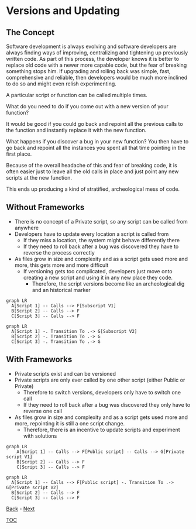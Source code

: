 # Versions and Updating

## The Concept

Software development is always evolving and software developers are always finding ways of improving, centralizing and tightening up previously written code. As part of this process, the developer knows it is better to replace old code with a newer more capable code, but the fear of breaking something stops him. If upgrading and rolling back was simple, fast, comprehensive and reliable, then developers would be much more inclined to do so and might even relish experimenting.

A particular script or function can be called multiple times.

What do you need to do if you come out with a new version of your function?

It would be good if you could go back and repoint all the previous calls to the function and instantly replace it with the new function. 

What happens if you discover a bug in your new function? You then have to go back and repoint all the instances you spent all that time pointing in the first place. 

Because of the overall headache of this and fear of breaking code, it is often easier just to leave all the old calls in place and just point any new scripts at the new function. 

This ends up producing a kind of stratified, archeological mess of code. 

## Without Frameworks

- There is no concept of a Private script, so any script can be called from anywhere
- Developers have to update every location a script is called from
  - If they miss a location, the system might behave differently there
  - If they need to roll back after a bug was discovered they have to reverse the process correctly 
- As files grow in size and complexity and as a script gets used more and more, this gets more and more difficult
  - If versioning gets too complicated, developers just move onto creating a new script and using it in any new place they code. 
    - Therefore, the script versions become like an archeological dig and an historical marker

```mermaid
graph LR
  A[Script 1] -- Calls --> F[Subscript V1] 
  B[Script 2] -- Calls --> F
  C[Script 3] -- Calls --> F
```

```mermaid
graph LR
  A[Script 1] -. Transition To .-> G[Subscript V2] 
  B[Script 2] -. Transition To .-> G 
  C[Script 3] -. Transition To .-> G 
```
## With Frameworks

- Private scripts exist and can be versioned
- Private scripts are only ever called by one other script (either Public or Private)
  - Therefore to switch versions, developers only have to switch one call
  - If they need to roll back after a bug was discovered they only have to reverse one call
- As files grow in size and complexity and as a script gets used more and more, repointing it is still a one script change.
  - Therefore, there is an incentive to update scripts and experiment with solutions

```mermaid
graph LR
    A[Script 1] -- Calls --> F[Public script] -- Calls --> G[Private script V1]
    B[Script 2] -- Calls --> F
    C[Script 3] -- Calls --> F
```

```mermaid
graph LR
  A[Script 1] -- Calls --> F[Public script] -. Transition To .-> G[Private script V2]
  B[Script 2] -- Calls --> F
  C[Script 3] -- Calls --> F
```

[Back](Introduction.md) - [Next](Script_Functions_And_Types.md)

[TOC](TOC.md)

